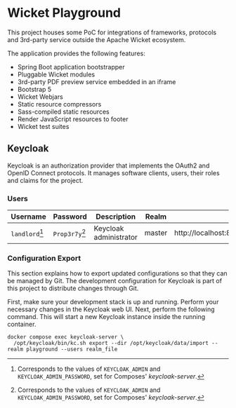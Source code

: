 # Wicket Playground

This project houses some PoC for integrations of frameworks, protocols and 3rd-party service outside the Apache Wicket ecosystem.

The application provides the following features:

* Spring Boot application bootstrapper
* Pluggable Wicket modules
* 3rd-party PDF preview service embedded in an iframe
* Bootstrap 5
* Wicket Webjars
* Static resource compressors
* Sass-compiled static resources
* Render JavaScript resources to footer
* Wicket test suites


## Keycloak

Keycloak is an authorization provider that implements the OAuth2 and OpenID Connect protocols. It manages software
clients, users, their roles and claims for the project.

### Users

| Username       | Password       | Description            | Realm  | URL                                         |
|----------------|----------------|------------------------|--------|---------------------------------------------|
| `landlord`[^1] | `Prop3r7y`[^1] | Keycloak administrator | master | http://localhost:8180/admin/master/console/ |

[^1]: Corresponds to the values of `KEYCLOAK_ADMIN` and `KEYCLOAK_ADMIN_PASSWORD`, set for Composes' _keycloak-server_.

### Configuration Export

This section explains how to export updated configurations so that they can be managed by Git. The development
configuration for Keycloak is part of this project to distribute changes through Git.

First, make sure your development stack is up and running. Perform your necessary changes in the Keycloak web UI. Next,
perform the following command. This will start a new Keycloak instance inside the running container.

```shell
docker compose exec keycloak-server \
  /opt/keycloak/bin/kc.sh export --dir /opt/keycloak/data/import --realm playground --users realm_file
```
